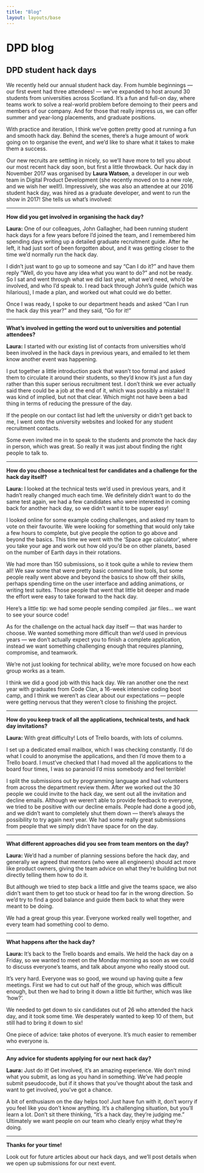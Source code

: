 ```yaml
---
title: "Blog"
layout: layouts/base
---
```


# DPD blog

## DPD student hack days

We recently held our annual student hack day. From humble beginnings — our first event had three attendees! — we’ve expanded to host around 30 students from universities across Scotland. It’s a fun and full-on day, where teams work to solve a real-world problem before demoing to their peers and members of our company. And for those that really impress us, we can offer summer and year-long placements, and graduate positions.

With practice and iteration, I think we’ve gotten pretty good at running a fun and smooth hack day. Behind the scenes, there’s a huge amount of work going on to organise the event, and we’d like to share what it takes to make them a success.

Our new recruits are settling in nicely, so we’ll have more to tell you about our most recent hack day soon, but first a little throwback. Our hack day in November 2017 was organised by **Laura Watson**, a developer in our web team in Digital Product Development (she recently moved on to a new role, and we wish her well!). Impressively, she was also an attendee at our 2016 student hack day, was hired as a graduate developer, and went to run the show in 2017! She tells us what’s involved:

---

**How did you get involved in organising the hack day?**

**Laura:** One of our colleagues, John Gallagher, had been running student hack days for a few years before I’d joined the team, and I remembered him spending days writing up a detailed graduate recruitment guide. After he left, it had just sort of been forgotten about, and it was getting closer to the time we’d normally run the hack day.

I didn’t just want to go up to someone and say “Can I do it?” and have them reply “Well, do you have any idea what you want to do?” and not be ready. So I sat and went through what we did last year, what we’d need, who’d be involved, and who I’d speak to. I read back through John’s guide (which was hilarious), I made a plan, and worked out what could we do better.

Once I was ready, I spoke to our department heads and asked “Can I run the hack day this year?” and they said, “Go for it!”

---

**What’s involved in getting the word out to universities and potential attendees?**

**Laura:** I started with our existing list of contacts from universities who’d been involved in the hack days in previous years, and emailed to let them know another event was happening.

I put together a little introduction pack that wasn’t too formal and asked them to circulate it around their students, so they’d know it’s just a fun day rather than this super serious recruitment test. I don’t think we ever actually said there could be a job at the end of it, which was possibly a mistake! It was kind of implied, but not that clear. Which might not have been a bad thing in terms of reducing the pressure of the day.

If the people on our contact list had left the university or didn’t get back to me, I went onto the university websites and looked for any student recruitment contacts.

Some even invited me in to speak to the students and promote the hack day in person, which was great. So really it was just about finding the right people to talk to.

---

**How do you choose a technical test for candidates and a challenge for the hack day itself?**

**Laura:** I looked at the technical tests we’d used in previous years, and it hadn’t really changed much each time. We definitely didn’t want to do the same test again, we had a few candidates who were interested in coming back for another hack day, so we didn’t want it to be super easy!

I looked online for some example coding challenges, and asked my team to vote on their favourite. We were looking for something that would only take a few hours to complete, but give people the option to go above and beyond the basics. This time we went with the ‘Space age calculator’, where you take your age and work out how old you’d be on other planets, based on the number of Earth days in their rotations.

We had more than 150 submissions, so it took quite a while to review them all! We saw some that were pretty basic command line tools, but some people really went above and beyond the basics to show off their skills, perhaps spending time on the user interface and adding animations, or writing test suites. Those people that went that little bit deeper and made the effort were easy to take forward to the hack day.

Here’s a little tip: we had some people sending compiled .jar files… we want to see your source code!

As for the challenge on the actual hack day itself — that was harder to choose. We wanted something more difficult than we’d used in previous years — we don’t actually expect you to finish a complete application, instead we want something challenging enough that requires planning, compromise, and teamwork.

We’re not just looking for technical ability, we’re more focused on how each group works as a team.

I think we did a good job with this hack day. We ran another one the next year with graduates from Code Clan, a 16-week intensive coding boot camp, and I think we weren’t as clear about our expectations — people were getting nervous that they weren’t close to finishing the project.

---

**How do you keep track of all the applications, technical tests, and hack day invitations?**

**Laura:** With great difficulty! Lots of Trello boards, with lots of columns.

I set up a dedicated email mailbox, which I was checking constantly. I’d do what I could to anonymise the applications, and then I’d move them to a Trello board. I must’ve checked that I had moved all the applications to the board four times, I was so paranoid I’d miss somebody and feel terrible!

I split the submissions out by programming language and had volunteers from across the department review them. After we worked out the 30 people we could invite to the hack day, we sent out all the invitation and decline emails. Although we weren’t able to provide feedback to everyone, we tried to be positive with our decline emails. People had done a good job, and we didn’t want to completely shut them down — there’s always the possibility to try again next year. We had some really great submissions from people that we simply didn’t have space for on the day.

---

**What different approaches did you see from team mentors on the day?**

**Laura:** We’d had a number of planning sessions before the hack day, and generally we agreed that mentors (who were all engineers) should act more like product owners, giving the team advice on what they’re building but not directly telling them how to do it.

But although we tried to step back a little and give the teams space, we also didn’t want them to get too stuck or head too far in the wrong direction. So we’d try to find a good balance and guide them back to what they were meant to be doing.

We had a great group this year. Everyone worked really well together, and every team had something cool to demo.

---

**What happens after the hack day?**

**Laura:** It’s back to the Trello boards and emails. We held the hack day on a Friday, so we wanted to meet on the Monday morning as soon as we could to discuss everyone’s teams, and talk about anyone who really stood out.

It’s very hard. Everyone was so good, we wound up having quite a few meetings. First we had to cut out half of the group, which was difficult enough, but then we had to bring it down a little bit further, which was like ‘how?’.

We needed to get down to six candidates out of 26 who attended the hack day, and it took some time. We desperately wanted to keep 10 of them, but still had to bring it down to six!

One piece of advice: take photos of everyone. It’s much easier to remember who everyone is.

---

**Any advice for students applying for our next hack day?**

**Laura:** Just do it! Get involved, it’s an amazing experience. We don’t mind what you submit, as long as you hand in something. We’ve had people submit pseudocode, but if it shows that you’ve thought about the task and want to get involved, you’ve got a chance.

A bit of enthusiasm on the day helps too! Just have fun with it, don’t worry if you feel like you don’t know anything. It’s a challenging situation, but you’ll learn a lot. Don’t sit there thinking, “it’s a hack day, they’re judging me.” Ultimately we want people on our team who clearly enjoy what they’re doing.

---

**Thanks for your time!**

Look out for future articles about our hack days, and we’ll post details when we open up submissions for our next event.
